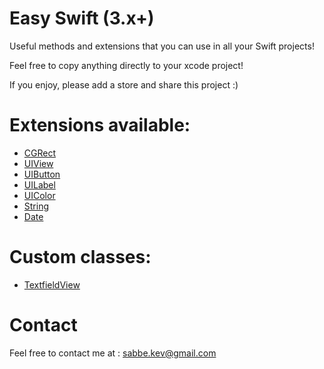 # Easy Swift (3.x+)

Useful methods and extensions that you can use in all your Swift projects!

Feel free to copy anything directly to your xcode project!

If you enjoy, please add a store and share this project :)

# Extensions available:

- [CGRect](EasySwift/EasySwift/CGRect.swift)
- [UIView](EasySwift/EasySwift/UIView.swift)
- [UIButton](EasySwift/EasySwift/UIButton.swift)
- [UILabel](EasySwift/EasySwift/UILabel.swift)
- [UIColor](EasySwift/EasySwift/UIColor.swift)
- [String](EasySwift/EasySwift/String.swift)
- [Date](EasySwift/EasySwift/Date.swift)

# Custom classes:

- [TextfieldView](EasySwift/EasySwift/TextfieldView.swift)

# Contact

Feel free to contact me at : sabbe.kev@gmail.com

